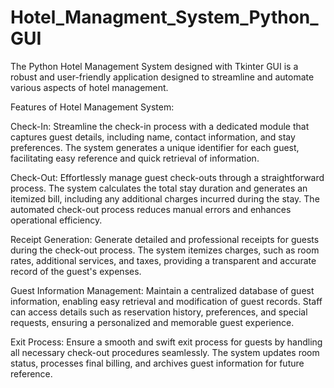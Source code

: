 # Hotel_Managment_System_Python_GUI
The Python Hotel Management System designed with Tkinter GUI is a robust and user-friendly application designed to streamline and automate various aspects of hotel management.

Features of Hotel Management System:

Check-In:
Streamline the check-in process with a dedicated module that captures guest details, including name, contact information, and stay preferences. The system generates a unique identifier for each guest, facilitating easy reference and quick retrieval of information.

Check-Out:
Effortlessly manage guest check-outs through a straightforward process. The system calculates the total stay duration and generates an itemized bill, including any additional charges incurred during the stay. The automated check-out process reduces manual errors and enhances operational efficiency.

Receipt Generation:
Generate detailed and professional receipts for guests during the check-out process. The system itemizes charges, such as room rates, additional services, and taxes, providing a transparent and accurate record of the guest's expenses.

Guest Information Management:
Maintain a centralized database of guest information, enabling easy retrieval and modification of guest records. Staff can access details such as reservation history, preferences, and special requests, ensuring a personalized and memorable guest experience.

Exit Process:
Ensure a smooth and swift exit process for guests by handling all necessary check-out procedures seamlessly. The system updates room status, processes final billing, and archives guest information for future reference.
